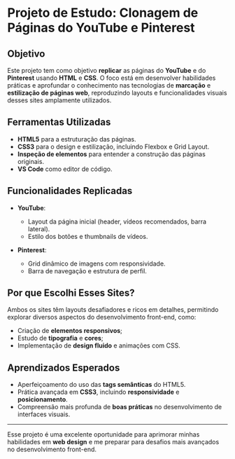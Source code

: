 # Projeto de Estudo: Clonagem de Páginas do YouTube e Pinterest

## Objetivo

Este projeto tem como objetivo **replicar** as páginas do **YouTube** e do **Pinterest** usando **HTML** e **CSS**. O foco está em desenvolver habilidades práticas e aprofundar o conhecimento nas tecnologias de **marcação** e **estilização de páginas web**, reproduzindo layouts e funcionalidades visuais desses sites amplamente utilizados.

## Ferramentas Utilizadas

- **HTML5** para a estruturação das páginas.
- **CSS3** para o design e estilização, incluindo Flexbox e Grid Layout.
- **Inspeção de elementos** para entender a construção das páginas originais.
- **VS Code** como editor de código.

## Funcionalidades Replicadas

- **YouTube**:
  - Layout da página inicial (header, vídeos recomendados, barra lateral).
  - Estilo dos botões e thumbnails de vídeos.
  
- **Pinterest**:
  - Grid dinâmico de imagens com responsividade.
  - Barra de navegação e estrutura de perfil.

## Por que Escolhi Esses Sites?

Ambos os sites têm layouts desafiadores e ricos em detalhes, permitindo explorar diversos aspectos do desenvolvimento front-end, como:

- Criação de **elementos responsivos**;
- Estudo de **tipografia** e **cores**;
- Implementação de **design fluido** e animações com CSS.

## Aprendizados Esperados

- Aperfeiçoamento do uso das **tags semânticas** do HTML5.
- Prática avançada em **CSS3**, incluindo **responsividade** e **posicionamento**.
- Compreensão mais profunda de **boas práticas** no desenvolvimento de interfaces visuais.

---

Esse projeto é uma excelente oportunidade para aprimorar minhas habilidades em **web design** e me preparar para desafios mais avançados no desenvolvimento front-end.

